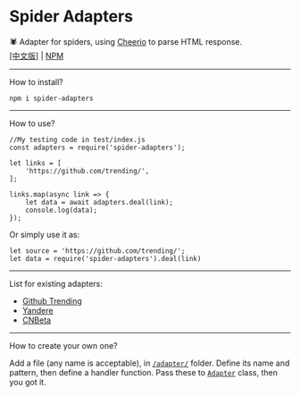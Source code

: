 # Spider Adapters
🕷️ Adapter for spiders, using [Cheerio](https://www.npmjs.com/package/cheerio) to parse HTML response.  
[[中文版]](./README_CN.md)  |  [NPM](https://www.npmjs.com/package/spider-adapters)
- - -
How to install?

```shell script
npm i spider-adapters
```
- - -
How to use?

```$javascript
//My testing code in test/index.js
const adapters = require('spider-adapters');

let links = [
    'https://github.com/trending/',
];

links.map(async link => {
    let data = await adapters.deal(link);
    console.log(data);
});
```
Or simply use it as:
```$javascript
let source = 'https://github.com/trending/';
let data = require('spider-adapters').deal(link)
```
- - -
List for existing adapters:
- [Github Trending](./adapter/github_trend.js)
- [Yandere](./adapter/yandere.detail.js)
- [CNBeta](./adapter/cnbeta.list.js)

- - -
How to create your own one?  

Add a file (any name is acceptable), in [`/adapter/`](./adapter/) folder. Define its name and pattern, then define a handler function. Pass these to [`Adapter`](./lib/Adapter.js) class, then you got it.  
